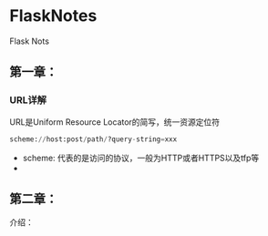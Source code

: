 # FlaskNotes

Flask Nots

## 第一章：

### URL详解

URL是Uniform Resource Locator的简写，统一资源定位符

```python
scheme://host:post/path/?query-string=xxx
```

- scheme: 代表的是访问的协议，一般为HTTP或者HTTPS以及tfp等
- 

## 第二章：

介绍：